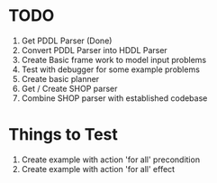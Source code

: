 # TODO
1. Get PDDL Parser (Done)
2. Convert PDDL Parser into HDDL Parser
3. Create Basic frame work to model input problems
4. Test with debugger for some example problems
5. Create basic planner
6. Get / Create SHOP parser
7. Combine SHOP parser with established codebase


# Things to Test
1. Create example with action 'for all' precondition
1. Create example with action 'for all' effect